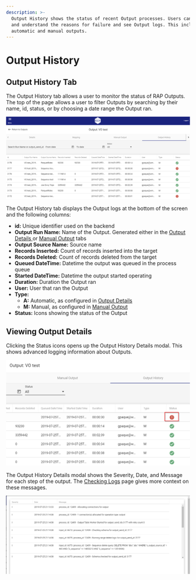 ```yaml
---
description: >-
  Output History shows the status of recent Output processes. Users can diagnose
  and understand the reasons for failure and see Output logs. This includes both
  automatic and manual outputs.
---
```


# Output History

## Output History Tab <a id="validations-screen"></a>

The Output History tab allows a user to monitor the status of RAP Outputs. The top of the page allows a user to filter Outputs by searching by their name, id, status, or by choosing a date range the Output ran.

![Output History Tab](../../.gitbook/assets/image%20%2884%29.png)

The Output History tab displays the Output logs at the bottom of the screen and the following columns:

* **id:** Unique identifier used on the backend
* **Output Run Name:** Name of the Output. Generated either in the [Output Details ](output-details.md)or [Manual Output](manual-output.md) tabs
* **Output Source Name:** Source name
* **Records Inserted:** Count of records inserted into the target
* **Records Deleted:** Count of records deleted from the target
* **Queued DateTime:** Datetime the output was queued in the process queue
* **Started DateTime:** Datetime the output started operating
* **Duration:** Duration the Output ran
* **User:** User that ran the Output
* **Type:** 
  * **A:** Automatic, as configured in [Output Details](output-details.md)
  * **M:** Manual, as configured in [Manual Output](manual-output.md) 
* **Status:** Icons showing the status of the Output

## Viewing Output Details

Clicking the Status icons opens up the Output History Details modal. This shows advanced logging information about Outputs.

![Status Icon](../../.gitbook/assets/image%20%289%29.png)

The Output History Details modal shows the Severity, Date, and Message for each step of the output. The [Checking Logs]() page gives more context on these messages.

![Output History Details Modal](../../.gitbook/assets/image%20%2813%29.png)



